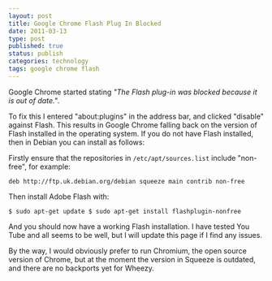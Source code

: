 ```yaml
--- 
layout: post 
title: Google Chrome Flash Plug In Blocked
date: 2011-03-13
type: post 
published: true 
status: publish
categories: technology
tags: google chrome flash
---
```


Google Chrome started stating *"The Flash plug-in was blocked because it is out of date."*.

To fix this I entered "about:plugins" in the address bar, and clicked
"disable" against Flash. This results in Google Chrome falling back on
the version of Flash installed in the operating system. If you do not
have Flash installed, then in Debian you can install as follows:

Firstly ensure that the repositories in `/etc/apt/sources.list` include
"non-free", for example:

    deb http://ftp.uk.debian.org/debian squeeze main contrib non-free

Then install Adobe Flash with:

    $ sudo apt-get update $ sudo apt-get install flashplugin-nonfree

And you should now have a working Flash installation. I have tested You
Tube and all seems to be well, but I will update this page if I find any
issues.

By the way, I would obviously prefer to run Chromium, the open source
version of Chrome, but at the moment the version in Squeeze is outdated,
and there are no backports yet for Wheezy.

